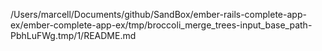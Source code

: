/Users/marcell/Documents/github/SandBox/ember-rails-complete-app-ex/ember-complete-app-ex/tmp/broccoli_merge_trees-input_base_path-PbhLuFWg.tmp/1/README.md